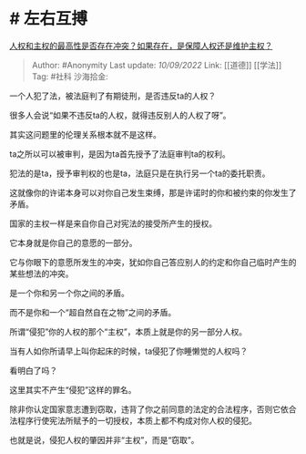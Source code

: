 # # 左右互搏
[人权和主权的最高性是否存在冲突？如果存在，是保障人权还是维护主权？](https://www.zhihu.com/question/298054690/answer/2661678427)

> Author: #Anonymity
> Last update: *10/09/2022*
> Link: [[道德]] [[学法]]
> Tag: #社科
> 沙海拾金:

一个人犯了法，被法庭判了有期徒刑，是否违反ta的人权？

很多人会说“如果不违反ta的人权，就得违反别人的人权了呀”。

其实这问题里的伦理关系根本就不是这样。

ta之所以可以被审判，是因为ta首先授予了法庭审判ta的权利。

犯法的是ta，授予审判权的也是ta，法庭只是在执行另一个ta的委托职责。

这就像你的许诺本身可以对你自己发生束缚，那是许诺时的你和被约束的你发生了矛盾。

国家的主权一样是来自你自己对宪法的接受所产生的授权。

它本身就是你自己的意愿的一部分。

它与你眼下的意愿所发生的冲突，犹如你自己答应别人的约定和你自己临时产生的某些想法的冲突。

是一个你和另一个你之间的矛盾。

而不是你和一个“超自然自在之物”之间的矛盾。

所谓“侵犯”你的人权的那个“主权”，本质上就是你的另一部分人权。

当有人如你所请早上叫你起床的时候，ta侵犯了你睡懒觉的人权吗？

看明白了吗？

这里其实不产生“侵犯”这样的罪名。

除非你认定国家意志遭到窃取，违背了你之前同意的法定的合法程序，否则它依合法程序行使宪法所赋予的一切授权，本质上都不构成对你人权的侵犯。

也就是说，侵犯人权的肇因并非“主权”，而是“窃取”。
